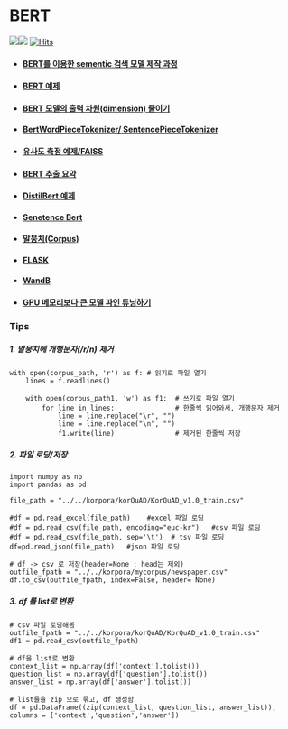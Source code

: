 # BERT
<img src="https://img.shields.io/badge/Pytorch-EE4C2C?style=flat-square&logo=Pytorch&logoColor=white"/><img src="https://img.shields.io/badge/Python-3766AB?style=flat-square&logo=Python&logoColor=white"/></a>
[![Hits](https://hits.seeyoufarm.com/api/count/incr/badge.svg?url=https%3A%2F%2Fgithub.com%2Fkobongsoo%2FBERT&count_bg=%2379C83D&title_bg=%23555555&icon=&icon_color=%23E7E7E7&title=hits&edge_flat=false)](https://hits.seeyoufarm.com)

- #### [BERT를 이용한 sementic 검색 모델 제작 과정](https://github.com/kobongsoo/BERT/tree/master)
- #### [BERT 예제](https://github.com/kobongsoo/BERT/tree/master/bert)
- #### [BERT 모델의 출력 차원(dimension) 줄이기](https://github.com/kobongsoo/BERT/tree/master/mymodel)
- #### [BertWordPieceTokenizer/ SentencePieceTokenizer](https://github.com/kobongsoo/BERT/tree/master/tokenizer_sample)
- #### [유사도 측정 예제/FAISS](https://github.com/kobongsoo/BERT/tree/master/embedding_sample)
- #### [BERT 추출 요약](https://github.com/kobongsoo/BERT/tree/master/summarizer)
- #### [DistilBert 예제](https://github.com/kobongsoo/BERT/tree/master/distilbert)
- #### [Senetence Bert](https://github.com/kobongsoo/BERT/tree/master/sbert)
- #### [말뭉치(Corpus)](https://github.com/kobongsoo/BERT/tree/master/corpus_sample)
- #### [FLASK](https://github.com/kobongsoo/BERT/tree/master/Flask)
- #### [WandB](https://github.com/kobongsoo/WandB/tree/master)
- #### [GPU 메모리보다 큰 모델 파인 튜닝하기](https://github.com/kobongsoo/GPUTech/tree/master)


### Tips
##### 1. 말뭉치에 개행문자(/r/n) 제거
```
with open(corpus_path, 'r') as f: # 읽기로 파일 열기
    lines = f.readlines()
    
    with open(corpus_path1, 'w') as f1:  # 쓰기로 파일 열기
        for line in lines:               # 한줄씩 읽어와서, 개행문자 제거
            line = line.replace("\r", "")
            line = line.replace("\n", "")
            f1.write(line)               # 제거된 한줄씩 저장
 ```
##### 2. 파일 로딩/저장
```
import numpy as np
import pandas as pd

file_path = "../../korpora/korQuAD/KorQuAD_v1.0_train.csv"

#df = pd.read_excel(file_path)    #excel 파일 로딩
#df = pd.read_csv(file_path, encoding="euc-kr")   #csv 파일 로딩
#df = pd.read_csv(file_path, sep='\t')  # tsv 파일 로딩
df=pd.read_json(file_path)   #json 파일 로딩
```
```
# df -> csv 로 저장(header=None : head는 제외)
outfile_fpath = "../../korpora/mycorpus/newspaper.csv"
df.to_csv(outfile_fpath, index=False, header= None)
```
##### 3. df 를 list로 변환
```
# csv 파일 로딩해봄
outfile_fpath = "../../korpora/korQuAD/KorQuAD_v1.0_train.csv"
df1 = pd.read_csv(outfile_fpath)

# df을 list로 변환
context_list = np.array(df['context'].tolist())
question_list = np.array(df['question'].tolist())
answer_list = np.array(df['answer'].tolist())
```
```
# list들을 zip 으로 묶고, df 생성함
df = pd.DataFrame((zip(context_list, question_list, answer_list)), columns = ['context','question','answer'])
```
